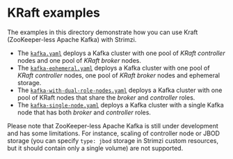 # KRaft examples

The examples in this directory demonstrate how you can use Kraft (ZooKeeper-less Apache Kafka) with Strimzi.
* The [`kafka.yaml`](kafka.yaml) deploys a Kafka cluster with one pool of _KRaft controller_ nodes and one pool of _KRaft broker_ nodes.
* The [`kafka-ephemeral.yaml`](kafka-ephemeral.yaml) deploys a Kafka cluster with one pool of _KRaft controller_ nodes, one pool of _KRaft broker_ nodes and ephemeral storage.
* The [`kafka-with-dual-role-nodes.yaml`](kafka-with-dual-role-nodes.yaml) deploys a Kafka cluster with one pool of KRaft nodes that share the _broker_ and _controller_ roles.
* The [`kafka-single-node.yaml`](kafka-single-node.yaml) deploys a Kafka cluster with a single Kafka node that has both _broker_ and _controller_ roles.

Please note that ZooKeeper-less Apache Kafka is still under development and has some limitations.
For instance, scaling of controller node or JBOD storage (you can specify `type: jbod` storage in Strimzi custom resources, but it should contain only a single volume) are not supported.
